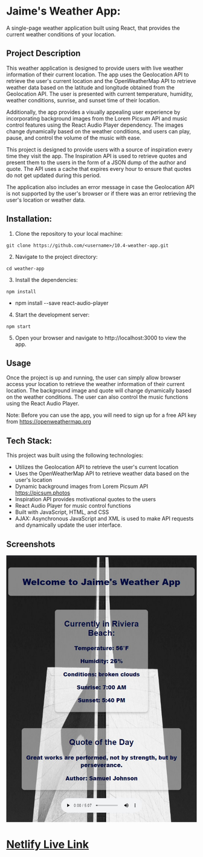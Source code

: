 # Jaime's Weather App:
A single-page weather application built using React, that provides the current weather conditions of your location.


## Project Description
This weather application is designed to provide users with live weather information of their current location. The app uses the Geolocation API to retrieve the user's current location and the OpenWeatherMap API to retrieve weather data based on the latitude and longitude obtained from the Geolocation API. The user is presented with current temperature, humidity, weather conditions, sunrise, and sunset time of their location.

Additionally, the app provides a visually appealing user experience by incorporating background images from the Lorem Picsum API and music control features using the React Audio Player dependency. The images change dynamically based on the weather conditions, and users can play, pause, and control the volume of the music with ease.

This project is designed to provide users with a source of inspiration every time they visit the app. The Inspiration API is used to retrieve quotes and present them to the users in the form of a JSON dump of the author and quote. The API uses a cache that expires every hour to ensure that quotes do not get updated during this period.

The application also includes an error message in case the Geolocation API is not supported by the user's browser or if there was an error retrieving the user's location or weather data.

## Installation:


1. Clone the repository to your local machine:
```
git clone https://github.com/<username>/10.4-weather-app.git
```
2. Navigate to the project directory:
```
cd weather-app
```
3. Install the dependencies:
```
npm install
```
- npm install --save react-audio-player

4. Start the development server:
```
npm start
```
5. Open your browser and navigate to http://localhost:3000 to view the app.

## Usage
Once the project is up and running, the user can simply allow browser access your location to retrieve the weather information of their current location. The background image and quote will change dynamically based on the weather conditions. The user can also control the music functions using the React Audio Player.

Note: Before you can use the app, you will need to sign up for a free API key from https://openweathermap.org
## Tech Stack:

This project was built using the following technologies:

- Utilizes the Geolocation API to retrieve the user's current location
- Uses the OpenWeatherMap API to retrieve weather data based on the user's location
- Dynamic background images from Lorem Picsum API https://picsum.photos
- Inspiration API provides motivational quotes to the users
- React Audio Player for music control functions
- Built with JavaScript, HTML, and CSS
- AJAX: Asynchronous JavaScript and XML is used to make API requests and dynamically update the user interface.




## Screenshots

![Jaime's Weather App](./src/assets/JaimeWeatherApp.jpg)

# [Netlify Live Link](https://jaimedrodriguezweatherapp.netlify.app/)